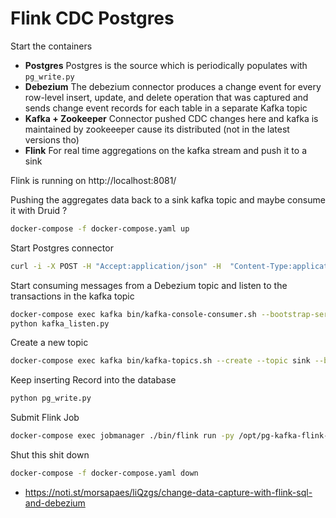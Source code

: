 # Flink CDC Postgres

Start the containers

- **Postgres**
Postgres is the source which is periodically populates with `pg_write.py`
- **Debezium**
The debezium connector produces a change event for every row-level insert, update, and delete operation that was captured and sends change event records for each table in a separate Kafka topic
- **Kafka + Zookeeper**
Connector pushed CDC changes here and kafka is maintained by zookeeeper cause its distributed (not in the latest versions tho)
- **Flink**
For real time aggregations on the kafka stream and push it to a sink

Flink is running on http://localhost:8081/

Pushing the aggregates data back to a sink kafka topic and maybe consume it with Druid ?


```bash
docker-compose -f docker-compose.yaml up
```

Start Postgres connector

```bash
curl -i -X POST -H "Accept:application/json" -H  "Content-Type:application/json" http://localhost:8083/connectors/ -d @register-postgres.json
```

Start consuming messages from a Debezium topic and listen to the transactions in the kafka topic

```bash
docker-compose exec kafka bin/kafka-console-consumer.sh --bootstrap-server kafka:9092 --topic dbserver1.public.test
python kafka_listen.py
```

Create a new topic
```bash
docker-compose exec kafka bin/kafka-topics.sh --create --topic sink --bootstrap-server kafka:9092
```

Keep inserting Record into the database

```bash
python pg_write.py
```

Submit Flink Job

```bash
docker-compose exec jobmanager ./bin/flink run -py /opt/pg-kafka-flink-druid/generate_aggregates.py -d
```


Shut this shit down

```bash
docker-compose -f docker-compose.yaml down
```

- https://noti.st/morsapaes/liQzgs/change-data-capture-with-flink-sql-and-debezium
